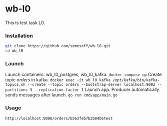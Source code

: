 # wb-l0

This is test task L0.

### Installation
```bash
git clone https://github.com/semesoff/wb-l0.git
cd wb_l0
```

### Launch
Launch containers: wb_l0_postgres, wb_l0_kafka.
```docker-compose up```
Create topic *orders* in kafka.
```docker exec -it wb_l0_kafka /opt/kafka/bin/kafka-topics.sh --create --topic orders --bootstrap-server localhost:9092 --partitions 3 --replication-factor 1```
Launch app. Producer automatically sends messages after launch.
```go run cmd/app/main.go```

### Usage
```
http://localhost:8000/orders/b563feb7b2b84b6test
```
